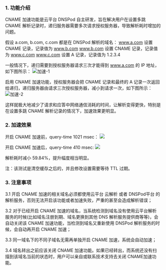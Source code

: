 ### 1. 功能介绍

CNAME 加速功能是云平台 DNSPod 自主研发，旨在解决用户在设置多跳 CNAME 解析记录时，递归服务器需要多次请求授权服务器，导致解析耗时增加的问题。

假设 a.com, b.com, c.com 都是在 DNSPod 解析的域名：
www.a.com 设置 CNAME 记录，记录值为 www.b.com
www.b.com 设置 CNAME 记录，记录值为 www.c.com
www.c.com 设置 A 记录，记录值为 1.2.3.4

一般情况下，递归需要到授权服务器请求三次才能得到 www.a.com 的 IP 地址，如下图所示：
![加速-1](https://mc.qcloudimg.com/static/img/57938b0d24aa1a136c852c0cf0d1abc3/123.png)

启用 CNAME 加速功能，授权服务器会把 CNAME 记录和最终的 A 记录一次返回给递归，递归服务器由请求三次授权服务器，减小到请求一次，如下图所示：
![加速-2](https://mc.qcloudimg.com/static/img/a8b35c14692209372897e985990be3a6/123.png)

这样就极大地减少了请求和应答中网络通信消耗的时间，让解析变得更快，特别是在设置多跳 CNAME 解析记录的情况下，加速效果更明显。

### 2. 加速效果
开启 CNAME 加速前，query-time 1021 msec：
![](https://mc.qcloudimg.com/static/img/a3b44b2e056e921ca1adac9e5dfb77d3/speedup_off.png)

开启 CNAME 加速后，query-time 410 msec:
![](https://mc.qcloudimg.com/static/img/f71dfc679621faff5a93889f56c9ac48/speedup_on.jpg)

解析耗时减小 59.84%，提升幅度相当明显。

注：该测试是清空缓存之后的，并且修改设置需要等待 TTL 过期。

### 3. 注意事项

3.1 开启 CNAME 加速的相关域名必须都使用云平台 云解析 或者 DNSPod平台 的解析服务，否则无法开启该功能或者加速失败，严重的甚至会造成解析错误；

3.2 对于已经开启 CNAME 加速的域名，当系统检测到域名没有使用云平台解析服务的时候(比如域名注册到期、域名更换到其他 DNS 解析服务提供商等等)，会自动关闭该 CNAME 加速功能，当检测到域名又重新使用 DNSPod 解析服务的时候，会自动再开启 CNAME 加速；

3.3 同一域名下的不同子域名无需再单独开启 CNAME 加速，系统会自动加速；

3.4 域名转出之前应该关闭 CNAME 加速功能。如果已经转出，而系统还没有扫描到该域名当前的状态时，用户可以亲自或联系技术支持去关闭 CNAME加速功能。
